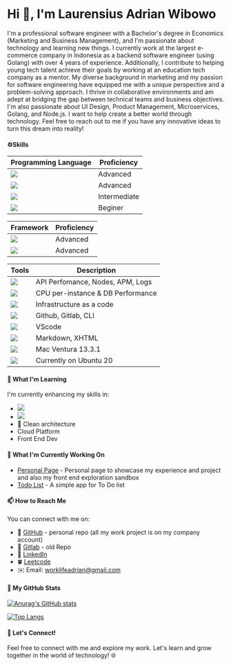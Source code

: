 <h1>Hi 👋, I'm Laurensius Adrian Wibowo</h1>


I'm a professional software engineer with a Bachelor's degree in Economics (Marketing and Business Management), and I'm passionate about technology and learning new things. I currently work at the largest e-commerce company in Indonesia as a backend software engineer (using Golang) with over 4 years of experience. Additionally, I contribute to helping young tech talent achieve their goals by working at an education tech company as a mentor. My diverse background in marketing and my passion for software engineering have equipped me with a unique perspective and a problem-solving approach. I thrive in collaborative environments and am adept at bridging the gap between technical teams and business objectives. 
I'm also passionate about UI Design, Product Management, Microservices, Golang, and Node.js. I want to help create a better world through technology. Feel free to reach out to me if you have any innovative ideas to turn this dream into reality!

####  ⚙️Skills
| Programming Language | Proficiency|
|-------|------------|
|![](https://img.shields.io/badge/Code-Go-informational?style=flat&logo=Go&logoColor=blue&color=2bbc8a)| Advanced|
|![](https://img.shields.io/badge/Code-Javascript-informational?style=flat&logo=javascript&logoColor=yellow&color=2bbc8a) | Advanced |
| ![](https://img.shields.io/badge/Code-Typescript-informational?style=flat&logo=typescript&logoColor=007acc&color=2bbc8a) | Intermediate |
| ![](https://img.shields.io/badge/Code-Python-informational?style=flat&logo=python&logoColor=orange&color=2bbc8a) | Beginer |

| Framework | Proficiency|
|-------|------------|
|![](https://img.shields.io/badge/No_Framework-Go-informational?style=flat&logo=go&logoColor=white&color=2bbc8a) | Advanced |
| ![](https://img.shields.io/badge/Framework-ExpressJS-informational?style=flat&logo=node.js&logoColor=green&color=2bbc8a) | Advanced |


| Tools | Description|
|-------|------------|
|![](https://img.shields.io/badge/Monitoring-NewRelic-informational?style=flat&logo=new-relic&logoColor=green-light&color=2bbc8a) | API Perfomance, Nodes, APM, Logs| 
|![](https://img.shields.io/badge/Monitoring-NewRelic-informational?style=flat&logo=grafana&logoColor=green-light&color=2bbc8a) | CPU per-instance & DB Performance|
|![](https://img.shields.io/badge/Infra-Terraform-informational?style=flat&logo=terraform&logoColor=purple-light&color=2bbc8a) | Infrastructure as a code| 
|![](https://img.shields.io/badge/VCS-git-informational?style=flat&logo=git&logoColor=red&color=2bbc8a) | Github, Gitlab, CLI| 
|![](https://img.shields.io/badge/IDE-VSCode-informational?style=flat&logo=visual%20studio%20code&logoColor=blue&color=2bbc8a) | VScode | 
|![](https://img.shields.io/badge/HTML-HTML5-informational?style=flat&logo=html5&logoColor=red&color=2bbc8a) | Markdown, XHTML|
|![](https://img.shields.io/badge/Unix-MacOS-informational?style=flat&logo=apple&logoColor=white&color=2bbc8a) | Mac Ventura 13.3.1|
| ![](https://img.shields.io/badge/Linux-Ubuntu-informational?style=flat&logo=ubuntu&logoColor=red&color=2bbc8a) | Currently on Ubuntu 20|


#### 🌱 What I'm Learning
I'm currently enhancing my skills in:
-  ![](https://img.shields.io/badge/Code-Go-informational?style=flat&logo=go&logoColor=007acc&color=2bbc8a)
- ![](https://img.shields.io/badge/Containerization-Docker-informational?style=flat&logo=docker&logoColor=blue&color=2bbc8a)
- 🧹 Clean architecture
- Cloud Platform
- Front End Dev

#### 🔭 What I'm Currently Working On

- [Personal Page](https://laurensius.netlify.app/) - Personal page to showcase my experience and project and also my front end exploration sandbox 
- [Todo List]() - A simple app for To Do list 

#### 📫 How to Reach Me
You can connect with me on:
- 🔶 [GitHub](https://github.com/adrianwibowo) - personal repo (all my work project is on my company account)
- 🔶 [Gitlab](https://gitlab.com/elaawe) - old Repo
- 🔗 [LinkedIn](https://www.linkedin.com/in/ladrianwibowo)
- 🍀 [Leetcode](https://leetcode.com/adrianwibowo/)
- ✉️ Email: worklifeadrian@gmail.com


#### 🚀 My GitHub Stats

[![Anurag's GitHub stats](https://github-readme-stats.vercel.app/api?username=adrianwibowo&show_icons=true&hide_title=true&show_owner=true)](https://github.com/alvianzf/adrianwibowo)

[![Top Langs](https://github-readme-stats.vercel.app/api/top-langs/?username=adrianwibowo&langs_count=10&layout=compact)](https://github.com/adrianwibowo)

#### 🤝 Let's Connect!
Feel free to connect with me and explore my work. Let's learn and grow together in the world of technology! 🌐
